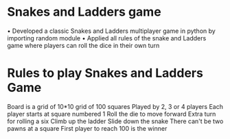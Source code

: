 # Snakes and Ladders game
• Developed a classic Snakes and Ladders multiplayer game in python by importing random module 
• Applied all rules of the snake and Ladders game where players can roll the dice in their own turn

# Rules to play Snakes and Ladders Game
Board is a grid of 10*10 grid of 100 squares
Played by 2, 3 or 4 players
Each player starts at square numbered 1
Roll the die to move forward
Extra turn for rolling a six
Climb up the ladder
Slide down the snake
There can't be two pawns at a square
First player to reach 100 is the winner
